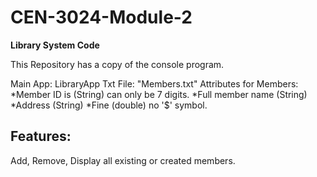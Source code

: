 # CEN-3024-Module-2
**Library System Code**

This Repository has a copy of the console program.

Main App: LibraryApp
Txt File: "Members.txt"
Attributes for Members:
*Member ID is (String) can only be 7 digits.
*Full member name (String)
*Address (String)
*Fine (double) no '$' symbol.

## Features:
Add, 
Remove,
Display all existing or created members.
